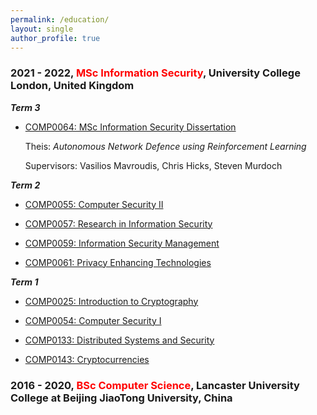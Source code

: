 ```yaml
---
permalink: /education/
layout: single
author_profile: true
---
```


### 2021 - 2022, <span style="color: red">MSc Information Security</span>, University College London, United Kingdom

***Term 3***

- [COMP0064: MSc Information Security Dissertation](https://www.ucl.ac.uk/module-catalogue/modules/msc-information-security-dissertation-COMP0064)

    Theis: *Autonomous Network Defence using Reinforcement Learning*

    Supervisors: Vasilios Mavroudis, Chris Hicks, Steven Murdoch

***Term 2***

- [COMP0055: Computer Security II](https://www.ucl.ac.uk/module-catalogue/modules/computer-security-ii-COMP0055)

- [COMP0057: Research in Information Security](https://www.ucl.ac.uk/module-catalogue/modules/research-in-information-security-COMP0057)

- [COMP0059: Information Security Management](https://www.ucl.ac.uk/module-catalogue/modules/information-security-management-COMP0059)

- [COMP0061: Privacy Enhancing Technologies](https://www.ucl.ac.uk/module-catalogue/modules/privacy-enhancing-technologies-COMP0061)

***Term 1***

- [COMP0025: Introduction to Cryptography](https://www.ucl.ac.uk/module-catalogue/modules/introduction-to-cryptography/COMP0025)

- [COMP0054: Computer Security I](https://www.ucl.ac.uk/module-catalogue/modules/computer-security-i/COMP0054)

- [COMP0133: Distributed Systems and Security](https://www.ucl.ac.uk/module-catalogue/modules/distributed-systems-and-security/COMP0133)

- [COMP0143: Cryptocurrencies](https://www.ucl.ac.uk/module-catalogue/modules/cryptocurrencies/COMP0143)

### 2016 - 2020, <span style="color: red">BSc Computer Science</span>, Lancaster University College at Beijing JiaoTong University, China
